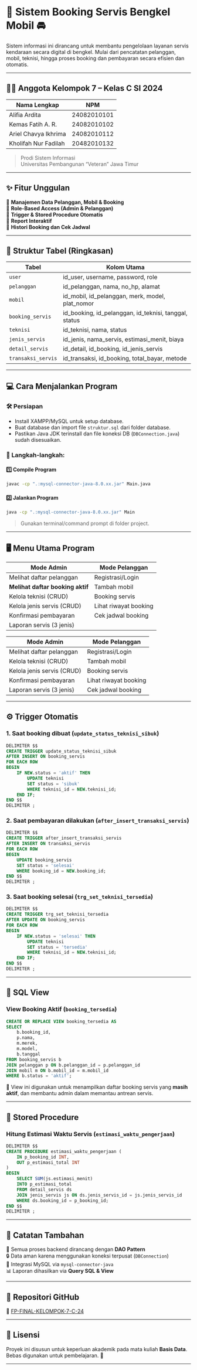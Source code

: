 
# 🔧 Sistem Booking Servis Bengkel Mobil 🚘

Sistem informasi ini dirancang untuk membantu pengelolaan layanan servis kendaraan secara digital di bengkel. Mulai dari pencatatan pelanggan, mobil, teknisi, hingga proses booking dan pembayaran secara efisien dan otomatis.

---

## 👨‍💻 Anggota Kelompok 7 – Kelas C SI 2024

| Nama Lengkap              | NPM           |
|---------------------------|---------------|
| Alifia Ardita             | 24082010101   |
| Kemas Fatih A. R.         | 24082010102   |
| Ariel Chavya Ikhrima      | 24082010112   |
| Kholifah Nur Fadilah      | 20482010132   |

> Prodi Sistem Informasi  
> Universitas Pembangunan “Veteran” Jawa Timur

---

## ✨ Fitur Unggulan

🔹 **Manajemen Data Pelanggan, Mobil & Booking**  
🔹 **Role-Based Access (Admin & Pelanggan)**  
🔹 **Trigger & Stored Procedure Otomatis**  
🔹 **Report Interaktif**  
🔹 **Histori Booking dan Cek Jadwal**

---

## 🧱 Struktur Tabel (Ringkasan)

| Tabel            | Kolom Utama                                         |
|------------------|------------------------------------------------------|
| `user`           | id_user, username, password, role                   |
| `pelanggan`      | id_pelanggan, nama, no_hp, alamat                   |
| `mobil`          | id_mobil, id_pelanggan, merk, model, plat_nomor     |
| `booking_servis` | id_booking, id_pelanggan, id_teknisi, tanggal, status |
| `teknisi`        | id_teknisi, nama, status                            |
| `jenis_servis`   | id_jenis, nama_servis, estimasi_menit, biaya        |
| `detail_servis`  | id_detail, id_booking, id_jenis_servis              |
| `transaksi_servis`| id_transaksi, id_booking, total_bayar, metode      |

---

## 💻 Cara Menjalankan Program

### 🛠️ Persiapan
- Install XAMPP/MySQL untuk setup database.
- Buat database dan import file `struktur.sql` dari folder database.
- Pastikan Java JDK terinstall dan file koneksi DB (`DBConnection.java`) sudah disesuaikan.

### 🚀 Langkah-langkah:

#### 1️⃣ Compile Program
```bash
javac -cp ".:mysql-connector-java-8.0.xx.jar" Main.java
```

#### 2️⃣ Jalankan Program
```bash
java -cp ".:mysql-connector-java-8.0.xx.jar" Main
```

> Gunakan terminal/command prompt di folder project.

---

## 🖥️ Menu Utama Program

| Mode Admin                     | Mode Pelanggan              |
|-------------------------------|-----------------------------|
| Melihat daftar pelanggan      | Registrasi/Login            |
| **Melihat daftar booking aktif** | Tambah mobil              |
| Kelola teknisi (CRUD)         | Booking servis              |
| Kelola jenis servis (CRUD)    | Lihat riwayat booking       |
| Konfirmasi pembayaran         | Cek jadwal booking          |
| Laporan servis (3 jenis)      |                             |


| Mode Admin                     | Mode Pelanggan              |
|-------------------------------|-----------------------------|
| Melihat daftar pelanggan      | Registrasi/Login            |
| Kelola teknisi (CRUD)         | Tambah mobil                |
| Kelola jenis servis (CRUD)    | Booking servis              |
| Konfirmasi pembayaran         | Lihat riwayat booking       |
| Laporan servis (3 jenis)      | Cek jadwal booking          |

---

## ⚙️ Trigger Otomatis

### 1. Saat booking dibuat (`update_status_teknisi_sibuk`)
```sql
DELIMITER $$
CREATE TRIGGER update_status_teknisi_sibuk
AFTER INSERT ON booking_servis
FOR EACH ROW
BEGIN
    IF NEW.status = 'aktif' THEN
        UPDATE teknisi
        SET status = 'sibuk'
        WHERE teknisi_id = NEW.teknisi_id;
    END IF;
END $$
DELIMITER ;
```

### 2. Saat pembayaran dilakukan (`after_insert_transaksi_servis`)
```sql
DELIMITER $$
CREATE TRIGGER after_insert_transaksi_servis
AFTER INSERT ON transaksi_servis
FOR EACH ROW
BEGIN
    UPDATE booking_servis
    SET status = 'selesai'
    WHERE booking_id = NEW.booking_id;
END $$
DELIMITER ;
```

### 3. Saat booking selesai (`trg_set_teknisi_tersedia`)
```sql
DELIMITER $$
CREATE TRIGGER trg_set_teknisi_tersedia
AFTER UPDATE ON booking_servis
FOR EACH ROW
BEGIN
    IF NEW.status = 'selesai' THEN
        UPDATE teknisi
        SET status = 'tersedia'
        WHERE teknisi_id = NEW.teknisi_id;
    END IF;
END $$
DELIMITER ;
```

---

## 📄 SQL View

### View Booking Aktif (`booking_tersedia`)
```sql
CREATE OR REPLACE VIEW booking_tersedia AS
SELECT 
    b.booking_id,
    p.nama,
    m.merek,
    m.model,
    b.tanggal
FROM booking_servis b
JOIN pelanggan p ON b.pelanggan_id = p.pelanggan_id
JOIN mobil m ON b.mobil_id = m.mobil_id
WHERE b.status = 'aktif';
```

📌 View ini digunakan untuk menampilkan daftar booking servis yang **masih aktif**, dan membantu admin dalam memantau antrean servis.

---

## 🧮 Stored Procedure

### Hitung Estimasi Waktu Servis (`estimasi_waktu_pengerjaan`)
```sql
DELIMITER $$
CREATE PROCEDURE estimasi_waktu_pengerjaan (
    IN p_booking_id INT,
    OUT p_estimasi_total INT
)
BEGIN
    SELECT SUM(js.estimasi_menit)
    INTO p_estimasi_total
    FROM detail_servis ds
    JOIN jenis_servis js ON ds.jenis_servis_id = js.jenis_servis_id
    WHERE ds.booking_id = p_booking_id;
END $$
DELIMITER ;
```

---

## 📌 Catatan Tambahan

🧠 Semua proses backend dirancang dengan **DAO Pattern**  
🔒 Data aman karena menggunakan koneksi terpusat (`DBConnection`)  
🔄 Integrasi MySQL via `mysql-connector-java`  
📊 Laporan dihasilkan via **Query SQL & View**

---

## 🔗 Repositori GitHub

📎 [FP-FINAL-KELOMPOK-7-C-24](https://github.com/kmsfthar/FP-FINAL-KELOMPOK-7-C-24.git)

---

## 🏁 Lisensi

Proyek ini disusun untuk keperluan akademik pada mata kuliah **Basis Data**. Bebas digunakan untuk pembelajaran. 🚀

---
